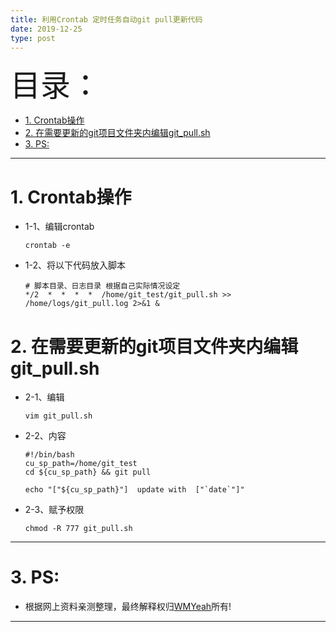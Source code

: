 ```yaml
---
title: 利用Crontab 定时任务自动git pull更新代码
date: 2019-12-25
type: post
---
```


<font size=20>目录：</font>
<!-- TOC -->

- [1. Crontab操作](#1-crontab操作)
- [2. 在需要更新的git项目文件夹内编辑git\_pull.sh](#2-在需要更新的git项目文件夹内编辑git_pullsh)
- [3. PS:](#3-ps)

<!-- /TOC -->

----
# 1. Crontab操作
* 1-1、编辑crontab
  ```
  crontab -e
  ```

* 1-2、将以下代码放入脚本
  ```
  # 脚本目录、日志目录 根据自己实际情况设定
  */2  *  *  *  *  /home/git_test/git_pull.sh >> /home/logs/git_pull.log 2>&1 &
  ```

# 2. 在需要更新的git项目文件夹内编辑git_pull.sh
* 2-1、编辑
  ```
  vim git_pull.sh
  ```

* 2-2、内容
  ```
  #!/bin/bash
  cu_sp_path=/home/git_test
  cd ${cu_sp_path} && git pull

  echo "["${cu_sp_path}"]  update with  ["`date`"]"
  ```

* 2-3、赋予权限
  ```
  chmod -R 777 git_pull.sh
  ```


------

# 3. PS:

* 根据网上资料亲测整理，最终解释权归[WMYeah][1]所有!

------

[1]:http://www.wmyeah.com
